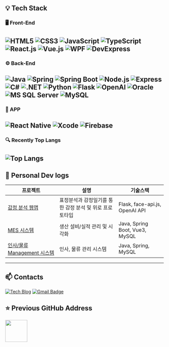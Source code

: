 ## 💡 Tech Stack

### 🖥️ Front-End
![HTML5](https://img.shields.io/badge/HTML5-E34F26?style=for-the-badge&logo=html5&logoColor=white)
![CSS3](https://img.shields.io/badge/CSS3-1572B6?style=for-the-badge&logo=css3&logoColor=white)
![JavaScript](https://img.shields.io/badge/JavaScript-F7DF1E?style=for-the-badge&logo=javascript&logoColor=black)
![TypeScript](https://img.shields.io/badge/TypeScript-3178C6?style=for-the-badge&logo=typescript&logoColor=white)
![React.js](https://img.shields.io/badge/React.js-20232A?style=for-the-badge&logo=react&logoColor=61DAFB)
![Vue.js](https://img.shields.io/badge/Vue.js-4FC08D?style=for-the-badge&logo=vuedotjs&logoColor=white)
![WPF](https://img.shields.io/badge/WPF-512BD4?style=for-the-badge&logo=dotnet&logoColor=white)
![DevExpress](https://img.shields.io/badge/DevExpress-FF7200?style=for-the-badge&logo=devexpress&logoColor=white)
---
### ⚙️ Back-End
![Java](https://img.shields.io/badge/Java-007396?style=for-the-badge&logo=openjdk&logoColor=white)
![Spring](https://img.shields.io/badge/Spring-6DB33F?style=for-the-badge&logo=spring&logoColor=white)
![Spring Boot](https://img.shields.io/badge/Spring_Boot-6DB33F?style=for-the-badge&logo=springboot&logoColor=white)
![Node.js](https://img.shields.io/badge/Node.js-339933?style=for-the-badge&logo=nodedotjs&logoColor=white)
![Express](https://img.shields.io/badge/Express-000000?style=for-the-badge&logo=express&logoColor=white)
![C#](https://img.shields.io/badge/C%23-239120?style=for-the-badge&logo=c-sharp&logoColor=white)
![.NET](https://img.shields.io/badge/.NET-512BD4?style=for-the-badge&logo=dotnet&logoColor=white)
![Python](https://img.shields.io/badge/Python-3776AB?style=for-the-badge&logo=python&logoColor=white)
![Flask](https://img.shields.io/badge/Flask-000000?style=for-the-badge&logo=flask&logoColor=white)
![OpenAI](https://img.shields.io/badge/OpenAI-412991?style=for-the-badge&logo=openai&logoColor=white)
![Oracle](https://img.shields.io/badge/Oracle-F80000?style=for-the-badge&logo=oracle&logoColor=white)
![MS SQL Server](https://img.shields.io/badge/MS_SQL_Server-CC2927?style=for-the-badge&logo=microsoftsqlserver&logoColor=white)
![MySQL](https://img.shields.io/badge/MySQL-4479A1?style=for-the-badge&logo=mysql&logoColor=white)
---
### 📱 APP
![React Native](https://img.shields.io/badge/React_Native-20232A?style=for-the-badge&logo=react&logoColor=61DAFB)
![Xcode](https://img.shields.io/badge/Xcode-147EFB?style=for-the-badge&logo=xcode&logoColor=white)
![Firebase](https://img.shields.io/badge/Firebase-FFCA28?style=for-the-badge&logo=firebase&logoColor=black)
---
### 🔍 Recently Top Langs
![Top Langs](https://github-readme-stats.vercel.app/api/top-langs/?username=anhyoin97&layout=compact&theme=gruvbox)
---

## 🚀 Personal Dev logs

| 프로젝트 | 설명 | 기술스택 |
|----------|------|----------|
| [감정 분석 웹앱](https://github.com/anhyoin97/emotional-analysis-ai) | 표정분석과 감정일기를 통한 감정 분석 및 위로 프로토타입 | Flask, face-api.js, OpenAI API |
| [MES 시스템](https://github.com/anhyoin97/mes-view) | 생산 설비/실적 관리 및 시각화 | Java, Spring Boot, Vue3, MySQL |
| [인사/물류 Management 시스템](https://github.com/anhyoin97/Management) | 인사, 물류 관리 시스템 | Java, Spring, MySQL |
---

## 📫 Contacts
[![Tech Blog](https://img.shields.io/badge/Tech%20Blog-181717?style=flat-square&logo=github&logoColor=white)](https://anhyoin97.github.io)
[![Gmail Badge](https://img.shields.io/badge/Kakao-FFCD00?style=flat-square&logo=Gmail&logoColor=white&link=mailto:ahi1105@kakao.com)](mailto:ahi1105@kakao.com)

## ⭐️ Previous GitHub Address
<a href="https://github.com/kjr04205" target="_blank">
  <img src="https://img.shields.io/badge/GitHub-181717?style=flat-square&logo=GitHub&logoColor=white" width="70"/>
</a>


